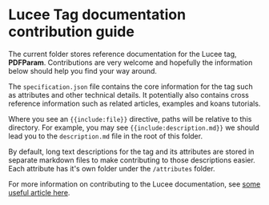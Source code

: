 # Lucee Tag documentation contribution guide

The current folder stores reference documentation for the Lucee tag, **PDFParam**. Contributions are very welcome and hopefully the information below should help you find your way around.

The `specification.json` file contains the core information for the tag such as attributes and other technical details. It potentially also contains cross reference information such as related articles, examples and koans tutorials.

Where you see an `{{include:file}}` directive, paths will be relative to  this directory. For example, you may see `{{include:description.md}}` we should lead you to the `description.md` file in the root of this folder.

By default, long text descriptions for the tag and its attributes are stored in separate markdown files to make contributing to those descriptions easier. Each attribute has it's own folder under the `/attributes` folder.

For more information on contributing to the Lucee documentation, see [some useful article here](http://www.lucee.org/).